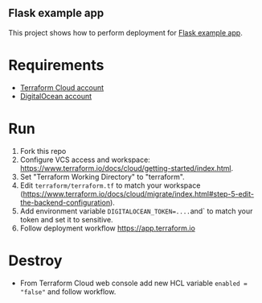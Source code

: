## Flask example app

This project shows how to perform deployment for [Flask example app](http://flask.pocoo.org/).

# Requirements
- [Terraform Cloud account](https://terraform.io)
- [DigitalOcean account](https://cloud.digitalocean.com/login)

# Run
1) Fork this repo
2) Configure VCS access and workspace: https://www.terraform.io/docs/cloud/getting-started/index.html.
3) Set "Terraform Working Directory" to "terraform".
4) Edit `terraform/terraform.tf` to match your workspace (https://www.terraform.io/docs/cloud/migrate/index.html#step-5-edit-the-backend-configuration).
5) Add environment variable `DIGITALOCEAN_TOKEN=....`and` to match your token and set it to sensitive.
6) Follow deployment workflow https://app.terraform.io 

# Destroy
- From Terraform Cloud web console add new HCL variable `enabled = "false"` and follow workflow.
